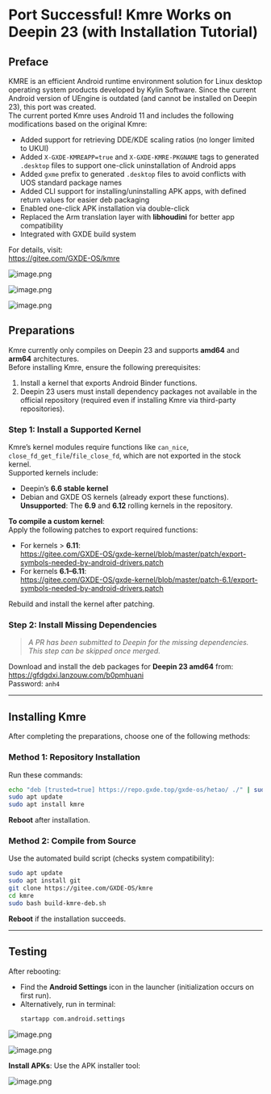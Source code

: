 # Port Successful! Kmre Works on Deepin 23 (with Installation Tutorial)

## Preface

KMRE is an efficient Android runtime environment solution for Linux desktop operating system products developed by Kylin Software. Since the current Android version of UEngine is outdated (and cannot be installed on Deepin 23), this port was created.  
The current ported Kmre uses Android 11 and includes the following modifications based on the original Kmre:

- Added support for retrieving DDE/KDE scaling ratios (no longer limited to UKUI)
- Added `X-GXDE-KMREAPP=true` and `X-GXDE-KMRE-PKGNAME` tags to generated `.desktop` files to support one-click uninstallation of Android apps
- Added `gxme` prefix to generated `.desktop` files to avoid conflicts with UOS standard package names
- Added CLI support for installing/uninstalling APK apps, with defined return values for easier deb packaging
- Enabled one-click APK installation via double-click
- Replaced the Arm translation layer with **libhoudini** for better app compatibility
- Integrated with GXDE build system

For details, visit:  
https://gitee.com/GXDE-OS/kmre  

![image.png](/news/development/kmre-on-deepin/kmre-on-deepin0.jpg)  

![image.png](/news/development/kmre-on-deepin/kmre-on-deepin1.jpg)  

![image.png](/news/development/kmre-on-deepin/kmre-on-deepin2.jpg)  

## Preparations

Kmre currently only compiles on Deepin 23 and supports **amd64** and **arm64** architectures.  
Before installing Kmre, ensure the following prerequisites:  

1. Install a kernel that exports Android Binder functions.  
2. Deepin 23 users must install dependency packages not available in the official repository (required even if installing Kmre via third-party repositories).  

### Step 1: Install a Supported Kernel

Kmre’s kernel modules require functions like `can_nice`, `close_fd_get_file`/`file_close_fd`, which are not exported in the stock kernel.  
Supported kernels include:  
- Deepin’s **6.6 stable kernel**  
- Debian and GXDE OS kernels (already export these functions).  
**Unsupported**: The **6.9** and **6.12** rolling kernels in the repository.  

**To compile a custom kernel**:  
Apply the following patches to export required functions:  
- For kernels > **6.11**:  
  https://gitee.com/GXDE-OS/gxde-kernel/blob/master/patch/export-symbols-needed-by-android-drivers.patch  
- For kernels **6.1–6.11**:  
  https://gitee.com/GXDE-OS/gxde-kernel/blob/master/patch-6.1/export-symbols-needed-by-android-drivers.patch  

Rebuild and install the kernel after patching.  

### Step 2: Install Missing Dependencies

> *A PR has been submitted to Deepin for the missing dependencies. This step can be skipped once merged.*  

Download and install the deb packages for **Deepin 23 amd64** from:  
https://gfdgdxi.lanzouw.com/b0pmhuani  
Password: `anh4`  

---

## Installing Kmre

After completing the preparations, choose one of the following methods:  

### Method 1: Repository Installation

Run these commands:  
```bash
echo "deb [trusted=true] https://repo.gxde.top/gxde-os/hetao/ ./" | sudo tee /etc/apt/sources.list.d/gxde-kmre.list
sudo apt update
sudo apt install kmre
```  
**Reboot** after installation.  

### Method 2: Compile from Source

Use the automated build script (checks system compatibility):  
```bash
sudo apt update
sudo apt install git
git clone https://gitee.com/GXDE-OS/kmre
cd kmre
sudo bash build-kmre-deb.sh
```  
**Reboot** if the installation succeeds.  

---

## Testing

After rebooting:  
- Find the **Android Settings** icon in the launcher (initialization occurs on first run).  
- Alternatively, run in terminal:  
  ```bash
  startapp com.android.settings
  ```  

![image.png](/news/development/kmre-on-deepin/launcher-desktop.jpg)  

![image.png](/news/development/kmre-on-deepin/kmre-settings.jpg)  

**Install APKs**: Use the APK installer tool:  

![image.png](/news/development/kmre-on-deepin/kmre-apk-installer.jpg)